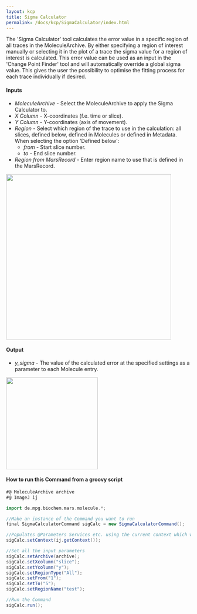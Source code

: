 ```yaml
---
layout: kcp
title: Sigma Calculator
permalink: /docs/kcp/SigmaCalculator/index.html
---
```


The 'Sigma Calculator' tool calculates the error value in a specific region of all traces in the MoleculeArchive. By either specifying a region of interest manually or selecting it in the plot of a trace the sigma value for a region of interest is calculated. This error value can be used as an input in the 'Change Point Finder' tool and will automatically override a global sigma value. This gives the user the possibility to optimise the fitting process for each trace individually if desired.


#### Inputs
* _MoleculeArchive_ - Select the MoleculeArchive to apply the Sigma Calculator to.
* _X Column_ - X-coordinates (f.e. time or slice).
* _Y Column_ - Y-coordinates (axis of movement).
* _Region_ - Select which region of the trace to use in the calculation: all slices, defined below, defined in Molecules or defined in Metadata.  
When selecting the option 'Defined below':
  * _from_ - Start slice number.
  * _to_ - End slice number.
* _Region from MarsRecord_ - Enter region name to use that is defined in the MarsRecord.


<img src='{{site.baseurl}}/docs/kcp/img/img7.png' width='450' />


#### Output
* _y_sigma_ - The value of the calculated error at the specified settings as a parameter to each Molecule entry.


<img src='{{site.baseurl}}/docs/kcp/img/img8.png' width='250' />


#### How to run this Command from a groovy script
```Groovy
#@ MoleculeArchive archive
#@ ImageJ ij

import de.mpg.biochem.mars.molecule.*;

//Make an instance of the Command you want to run
final SigmaCalculatorCommand sigCalc = new SigmaCalculatorCommand();

//Populates @Parameters Services etc. using the current context which we get from the ImageJ Input
sigCalc.setContext(ij.getContext());

//Set all the input parameters
sigCalc.setArchive(archive);
sigCalc.setXcolumn("slice");
sigCalc.setYcolumn("y");
sigCalc.setRegionType("All");
sigCalc.setFrom("1");
sigCalc.setTo("5");
sigCalc.setRegionName("test");

//Run the Command
sigCalc.run();

```
